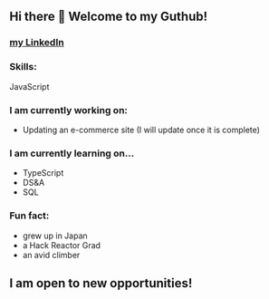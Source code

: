 ## Hi there 👋 Welcome to my Guthub! 

### [my LinkedIn](https://www.linkedin.com/in/kensuke-sakama/)

### Skills:
JavaScript

### I am currently working on:
- Updating an e-commerce site (I will update once it is complete)

### I am currently learning on...
- TypeScript
- DS&A
- SQL

### Fun fact:
- grew up in Japan
- a Hack Reactor Grad
- an avid climber

## I am open to new opportunities!

<!--
**KensukeSakama/KensukeSakama** is a ✨ _special_ ✨ repository because its `README.md` (this file) appears on your GitHub profile.

Here are some ideas to get you started:

- 🔭 I’m currently working on ...
- 🌱 I’m currently learning ...
- 👯 I’m looking to collaborate on ...
- 🤔 I’m looking for help with ...
- 💬 Ask me about ...
- 📫 How to reach me: ...
- 😄 Pronouns: ...
- ⚡ Fun fact: ...
-->
